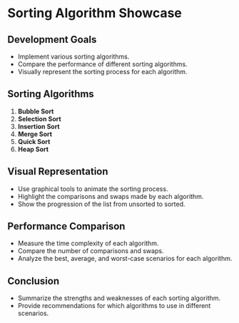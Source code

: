 # Sorting Algorithm Showcase

## Development Goals

- Implement various sorting algorithms.
- Compare the performance of different sorting algorithms.
- Visually represent the sorting process for each algorithm.

## Sorting Algorithms

1. **Bubble Sort**
2. **Selection Sort**
3. **Insertion Sort**
4. **Merge Sort**
5. **Quick Sort**
6. **Heap Sort**

## Visual Representation

- Use graphical tools to animate the sorting process.
- Highlight the comparisons and swaps made by each algorithm.
- Show the progression of the list from unsorted to sorted.

## Performance Comparison

- Measure the time complexity of each algorithm.
- Compare the number of comparisons and swaps.
- Analyze the best, average, and worst-case scenarios for each algorithm.

## Conclusion

- Summarize the strengths and weaknesses of each sorting algorithm.
- Provide recommendations for which algorithms to use in different scenarios.
